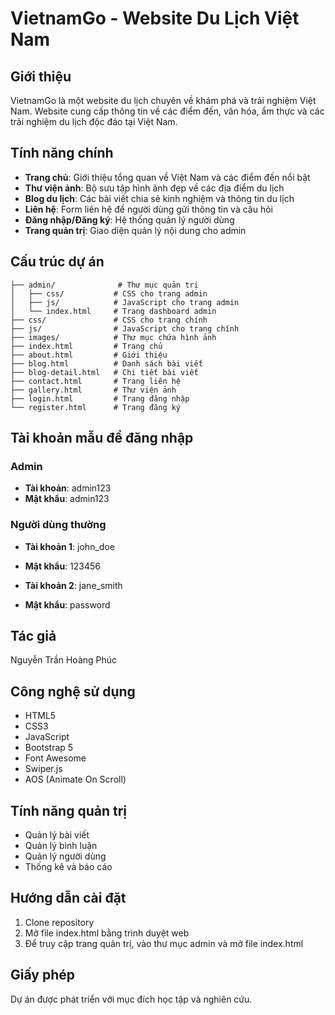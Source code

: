 # VietnamGo - Website Du Lịch Việt Nam

## Giới thiệu
VietnamGo là một website du lịch chuyên về khám phá và trải nghiệm Việt Nam. Website cung cấp thông tin về các điểm đến, văn hóa, ẩm thực và các trải nghiệm du lịch độc đáo tại Việt Nam.

## Tính năng chính
- **Trang chủ**: Giới thiệu tổng quan về Việt Nam và các điểm đến nổi bật
- **Thư viện ảnh**: Bộ sưu tập hình ảnh đẹp về các địa điểm du lịch
- **Blog du lịch**: Các bài viết chia sẻ kinh nghiệm và thông tin du lịch
- **Liên hệ**: Form liên hệ để người dùng gửi thông tin và câu hỏi
- **Đăng nhập/Đăng ký**: Hệ thống quản lý người dùng
- **Trang quản trị**: Giao diện quản lý nội dung cho admin

## Cấu trúc dự án
```
├── admin/              # Thư mục quản trị
│   ├── css/           # CSS cho trang admin
│   ├── js/            # JavaScript cho trang admin
│   └── index.html     # Trang dashboard admin
├── css/               # CSS cho trang chính
├── js/                # JavaScript cho trang chính
├── images/            # Thư mục chứa hình ảnh
├── index.html         # Trang chủ
├── about.html         # Giới thiệu
├── blog.html          # Danh sách bài viết
├── blog-detail.html   # Chi tiết bài viết
├── contact.html       # Trang liên hệ
├── gallery.html       # Thư viện ảnh
├── login.html         # Trang đăng nhập
└── register.html      # Trang đăng ký
```

## Tài khoản mẫu để đăng nhập
### Admin
- **Tài khoản**: admin123
- **Mật khẩu**: admin123

### Người dùng thường
- **Tài khoản 1**: john_doe
- **Mật khẩu**: 123456

- **Tài khoản 2**: jane_smith
- **Mật khẩu**: password

## Tác giả
Nguyễn Trần Hoàng Phúc

## Công nghệ sử dụng
- HTML5
- CSS3
- JavaScript
- Bootstrap 5
- Font Awesome
- Swiper.js
- AOS (Animate On Scroll)

## Tính năng quản trị
- Quản lý bài viết
- Quản lý bình luận
- Quản lý người dùng
- Thống kê và báo cáo

## Hướng dẫn cài đặt
1. Clone repository
2. Mở file index.html bằng trình duyệt web
3. Để truy cập trang quản trị, vào thư mục admin và mở file index.html

## Giấy phép
Dự án được phát triển với mục đích học tập và nghiên cứu. 

